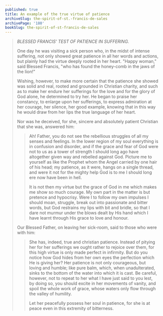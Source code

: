 ```yaml
---
published: true
title: An example of the true virtue of patience
archiveSlug: the-spirit-of-st.-francis-de-sales
archivePage: '180'
bookSlug: the-spirit-of-st-francis-de-sales
---
```


> *BLESSED FRANCIS' TEST OF PATIENCE IN SUFFERING.*
>
> One day he was visiting a sick person who, in the midst of intense suffering, not only showed great patience in all her words and actions, but plainly had the virtue deeply rooted in her heart. "Happy woman," said Blessed Francis, "who has found the honey-comb in the jaws of the lion!"
>
> Wishing, however, to make more certain that the patience she showed was solid and real, rooted and grounded in Christian charity, and such as to make her endure her sufferings for the love and for the glory of God alone, he determined to try her. He began to praise her constancy, to enlarge upon her sufferings, to express admiration at her courage, her silence, her good example, knowing that in this way he would draw from her lips the true language of her heart.
>
> Nor was he deceived, for she, sincere and absolutely patient Christian that she was, answered him:
>
>> Ah! Father, you do not see the rebellious struggles of all my senses and feelings. In the lower region of my soul everything is in confusion and disorder, and if the grace and fear of God were not to us as a tower of strength I should long ago have altogether given way and rebelled against God. Picture me to yourself as like the Prophet whom the Angel carried by one hair of his head; my patience, as it were, hangs on a single thread, and were it not for the mighty help God is to me I should long ere now have been in hell.
>>
>> It is not then my virtue but the grace of God in me which makes me show so much courage. My own part in the matter is but pretence and hypocrisy. Were I to follow my own impulses I should moan, struggle, break out into passionate and bitter words, but God restrains my lips with bit and bridle, so that I dare not murmur under the blows dealt by His hand which I have learnt through His grace to love and honour.
>
> Our Blessed Father, on leaving her sick-room, said to those who were with him:
>
>> She has, indeed, true and christian patience. Instead of pitying her for her sufferings we ought rather to rejoice over them, for this high virtue is only made perfect in infirmity. But do you notice how God hides from her own eyes the perfection which He is giving her? Her patience is not only courageous, but loving and humble; like pure balm, which, when unadulterated, sinks to the bottom of the water into which it is cast. Be careful, however, not to repeat to her what I have just said to you lest, by doing so, you should excite in her movements of vanity, and spoil the whole work of grace, whose waters only flow through the valley of humility.
>>
>> Let her peacefully possess her soul in patience, for she is at peace even in this extremity of bitterness.
